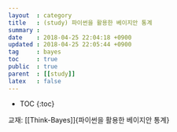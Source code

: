 ```yaml
---
layout  : category
title   : (study) 파이썬을 활용한 베이지안 통계
summary : 
date    : 2018-04-25 22:04:18 +0900
updated : 2018-04-25 22:05:44 +0900
tag     : bayes
toc     : true
public  : true
parent  : [[study]]
latex   : false
---
```

* TOC
{:toc}

교재: [[Think-Bayes]]{파이썬을 활용한 베이지안 통계}

